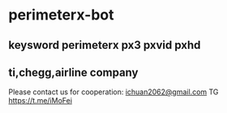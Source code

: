 # perimeterx-bot

## keysword perimeterx px3 pxvid pxhd

## ti,chegg,airline company
Please contact us for cooperation: ichuan2062@gmail.com
TG https://t.me/iMoFei
